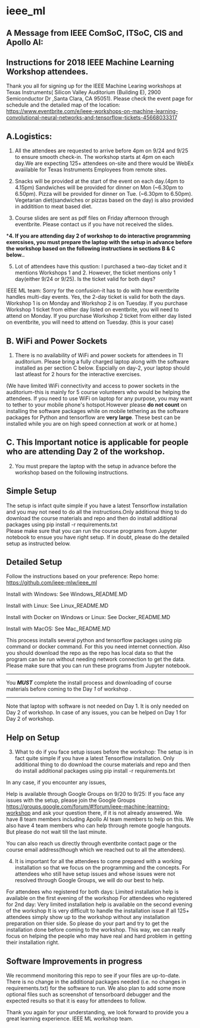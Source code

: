 # ieee_ml
A Message from IEEE ComSoC, ITSoC, CIS and Apollo AI:
--------------------------------------------------------
Instructions for 2018 IEEE Machine Learning Workshop attendees.
---------------------------------------------------------------
Thank you all for signing up for the IEEE Machine Learing workshops at Texas Instruments( Silicon Valley Auditorium (Building E), 2900 Semiconductor Dr ,Santa Clara, CA 95051).
Please check the event page for schedule and the detailed map of the location: https://www.eventbrite.com/e/ieee-workshops-on-machine-learning-convolutional-neural-networks-and-tensorflow-tickets-45668033317


A.Logistics: 
------------------------------------------

1. All the attendees are requested to arrive before 4pm on 9/24 and 9/25 to ensure smooth check-in. The workshop starts at 4pm on each day.We are expecting 125+ attendees on-site and there would be WebEx avaiilable for 
Texas Instruments Employees from remote sites. 
2. Snacks will be provided at the start of the event on each day.(4pm to 4.15pm)
Sandwiches will be provided for dinner on Mon (~6.30pm to 6.50pm).
Pizza will be provided for dinner on Tue. (~6.30pm to 6.50pm).
Vegetarian diet(sandwiches or pizzas based on the day) is also provided in additition to meat based diet.

3. Course slides are sent as pdf files on Friday afternoon through eventbrite. Please contact us if you have not received the slides. 

*****4. If you are attending day 2 of workshop to do interactive programming exercsises, 
you must prepare the laptop with the setup in advance before the workshop based 
on the following instructions in  sections B & C below..****

5. Lot of attendees have this qustion: I purchased a two-day ticket and it mentions Workshops 1 and 2. However, the ticket mentions only 1 day(either 9/24 or 9/25). Is the ticket valid for both days?

IEEE ML team: Sorry for the confusion-it has to do with how eventbrite handles multi-day events. Yes, the 2-day ticket is valid for both the days.
Workshop 1 is on Monday and Workshop 2 is on Tuesday. 
If you purchase Workshop 1 ticket from either day listed on eventbrite, you will need to attend on Monday.
If you purchase Workshop 2 ticket from either day listed on eventbrite, you will need to attend on Tuesday. (this is your case)





B. WiFi and Power Sockets
---------------------------------------
1. There is no availability of WiFi and power sockets for attendees in TI auditorium.
Please bring a fully charged laptop along with the software installed as per section C below.
Espcially on day-2, your laptop should last atleast for 2 hours for the interactive exercises.

(We have limited WiFi connectivity and access to power sockets in the auditorium-this is mainly for 
5 course volunteers who would be helping the attendees. If you need to use WiFi on laptop for any purpose,
you may want to tether to your mobile phone's hotspot.However please **do not count** on installing the software packages 
while on mobile tethering as the software packages for Python and tensorflow are **very large**. These best can be installed
while you are on high speed connection at work or at home.)


C. This Important notice is applicable for people who are attending Day 2 of the workshop.
----------------------------------------------------------------------------------------------------------------------------

2. You must prepare the laptop with the setup in advance before the workshop based on the following instructions.

Simple Setup
-----------
The setup is infact quite simple if you have a latest Tensorflow installation 
and you may not need to do all the instructions.Only additional thing to 
do download the course materials and repo and then do install additional packages using
pip install -r requirements.txt  
Please make sure that you can run the course programs from Jupyter notebook to ensue you have right setup. If in doubt,
please do the detailed setup as instructed below.

Detailed Setup
--------------- 
Follow the instructions based on your preference:
Repo home: https://github.com/ieee-mlw/ieee_ml

Install with Windows: See Windows_README.MD

Install with Linux: See Linux_README.MD

Install with Docker on Windows or Linux: See Docker_README.MD

Install with MacOS: See Mac_README.MD

This process installs several python and tensorflow packages using pip command or docker command. 
For this you need internet connection.
Also you should download the repo as the repo has local data so that the program can be run without 
needing network connection to get the data.
Please make sure that you can run these programs from Jupyter notebook.

 ***********************************************************************************************
 You ***MUST*** complete the install process and downloading of course materials before coming to the Day *1* of workshop . 
 ***********************************************************************************************

Note that laptop with software is not needed on Day 1. It is only needed on Day 2 of workshop.
In case of any issues, you can be helped on Day 1 for Day 2 of workshop.

Help on Setup
-----------------------------------

3. What to do if you face setup issues before the workshop:
The setup is in fact quite simple if you have a latest Tensorflow installation. 
Only additional thing to do download the course materials and repo and then do install additional packages using
pip install -r requirements.txt  

In any case, if you encounter any issues,

Help is available through Google Groups on 9/20 to 9/25: If you face any issues with the setup, please join the Google Groups
https://groups.google.com/forum/#!forum/ieee-machine-learning-workshop
and ask your question there, if it is not already answered. 
We have 8 team members including Apollo AI team members to help on this. 
We also have 4 team members who can help through remote google hangouts.
But please do not wait till the last minute.

You can also reach us directly through eventbrite contact page or 
the course email address(though which we reached out to all the attendees).


4. It is important for all the attendees to come prepared with a working installation so that we focus on the programming and the concepts. For attendees who still have setup issues and whose issues were not resolved through Google Groups, we will do our best to help.

For attendees who registered for both days: Limited installation help is available on the first evening of the workshop 
For attendees who registered for 2nd day: Very limited installation help is available on the second evening of the workshop 
It is very difficult to handle the installation issue if all 125+ attendees simply show up to the workshop without any installation preparation on thier side. So please do your part and try to get the installation done before coming to the workshop. This way, we can really focus on helping the people who may have real and hard problem in getting their installation right.

Software Improvements in progress
---------------------------------
We recommend monitoring this repo to see if your files are up-to-date. There is no change in the additional packages needed (i.e. no changes in requirements.txt) for the software to run. We also plan to add some more optional files such as screenshot of tensorboard debugger and the expected results so that it is easy for attendees to follow.

Thank you again for your understanding, we look forward to provide you a great learning experience.
IEEE ML workshop team.

